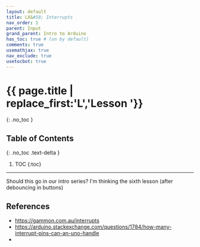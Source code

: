 ```yaml
---
layout: default
title: LX&#58; Interrupts
nav_order: 1
parent: Input
grand_parent: Intro to Arduino
has_toc: true # (on by default)
comments: true
usemathjax: true
nav_exclude: true
usetocbot: true
---
```

# {{ page.title | replace_first:'L','Lesson '}}
{: .no_toc }

## Table of Contents
{: .no_toc .text-delta }

1. TOC
{:toc}
---

Should this go in our intro series? I'm thinking the sixth lesson (after debouncing in buttons)

## References
- https://gammon.com.au/interrupts
- https://arduino.stackexchange.com/questions/1784/how-many-interrupt-pins-can-an-uno-handle
- 